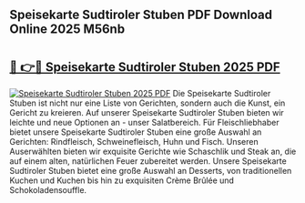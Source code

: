## Speisekarte Sudtiroler Stuben PDF Download Online 2025 M56nb

# <h2><a href="http://gc9yn9.nevu.top/?p=Speisekarte+Sudtiroler+Stuben">🔗 👉🔴 Speisekarte Sudtiroler Stuben 2025 PDF</a></h2>

[![Speisekarte Sudtiroler Stuben 2025 PDF](https://i.imgur.com/dBaPXMq.png)](http://gc9yn9.nevu.top/?p=Speisekarte+Sudtiroler+Stuben)
Die Speisekarte Sudtiroler Stuben ist nicht nur eine Liste von Gerichten, sondern auch die Kunst, ein Gericht zu kreieren. Auf unserer Speisekarte Sudtiroler Stuben bieten wir leichte und neue Optionen an - unser Salatbereich. Für Fleischliebhaber bietet unsere Speisekarte Sudtiroler Stuben eine große Auswahl an Gerichten: Rindfleisch, Schweinefleisch, Huhn und Fisch. Unseren Auserwählten bieten wir exquisite Gerichte wie Schaschlik und Steak an, die auf einem alten, natürlichen Feuer zubereitet werden. Unsere Speisekarte Sudtiroler Stuben bietet eine große Auswahl an Desserts, von traditionellen Kuchen und Kuchen bis hin zu exquisiten Crème Brûlée und Schokoladensouffle.
